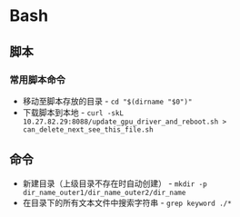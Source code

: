 # Bash
## 脚本
### 常用脚本命令
- 移动至脚本存放的目录 - `cd "$(dirname "$0")"`
- 下载脚本到本地 - `curl -skL 10.27.82.29:8088/update_gpu_driver_and_reboot.sh > can_delete_next_see_this_file.sh`

## 命令
- 新建目录（上级目录不存在时自动创建） - `mkdir -p dir_name_outer1/dir_name_outer2/dir_name`
- 在目录下的所有文本文件中搜索字符串 - `grep keyword ./*`
